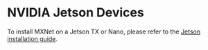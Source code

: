 # NVIDIA Jetson Devices

To install MXNet on a Jetson TX or Nano, please refer to the [Jetson installation
guide](get_started/jetson_setup).